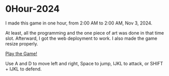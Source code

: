 # 0Hour-2024

I made this game in one hour, from 2:00 AM to 2:00 AM, Nov 3, 2024.

At least, all the programming and the one piece of art was done in that time slot. Afterward, I got the web deployment to work. I also made the game resize properly.

[Play the Game!](https://the-alex-g.github.io/0Hour-2024)

Use A and D to move left and right, Space to jump, IJKL to attack, or SHIFT + IJKL to defend.
